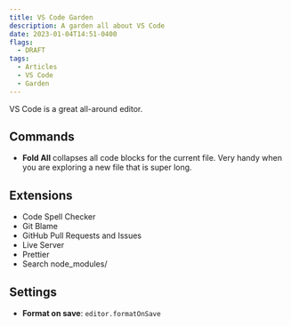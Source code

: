```yaml
---
title: VS Code Garden
description: A garden all about VS Code
date: 2023-01-04T14:51-0400
flags:
  - DRAFT
tags:
  - Articles
  - VS Code
  - Garden
---
```


VS Code is a great all-around editor.

## Commands

- **Fold All** collapses all code blocks for the current file. Very handy when
  you are exploring a new file that is super long.

## Extensions

- Code Spell Checker
- Git Blame
- GitHub Pull Requests and Issues
- Live Server
- Prettier
- Search node_modules/

## Settings

- **Format on save**: `editor.formatOnSave`
